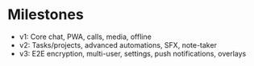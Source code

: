 # Milestones
- v1: Core chat, PWA, calls, media, offline
- v2: Tasks/projects, advanced automations, SFX, note-taker
- v3: E2E encryption, multi-user, settings, push notifications, overlays